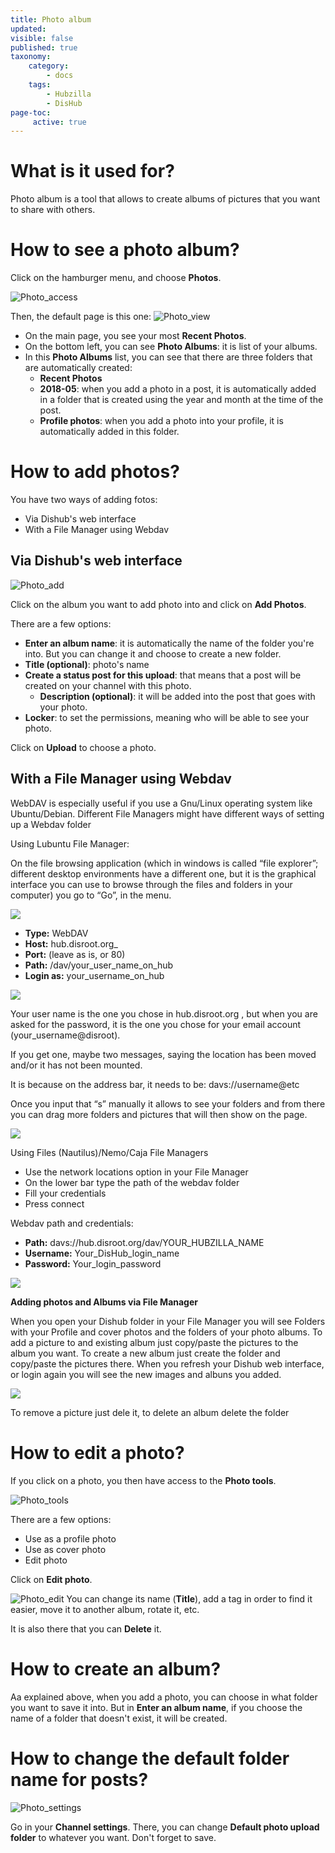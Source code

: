 ```yaml
---
title: Photo album
updated:
visible: false
published: true
taxonomy:
    category:
        - docs
    tags:
        - Hubzilla
        - DisHub
page-toc:
     active: true
---
```


# What is it used for?
Photo album is a tool that allows to create albums of pictures that you want to share with others.

# How to see a photo album?
Click on the hamburger menu, and choose **Photos**.

![ Photo_access](en/Photo_access.png)

Then, the default page is this one:
![Photo_view](en/Photo_view.png)

- On the main page, you see your most **Recent Photos**.
- On the bottom left, you can see **Photo Albums**: it is list of your albums.
- In this **Photo Albums** list, you can see that there are three folders that are automatically created:
  - **Recent Photos**
  - **2018-05**: when you add a photo in a post, it is automatically added in a folder that is created using the year and month at the time of the post.
  - **Profile photos**: when you add a photo into your profile, it is automatically added in this folder.

# How to add photos?

You have two ways of adding fotos:
 - Via Dishub's web interface
 - With a File Manager using Webdav

## Via Dishub's web interface
![Photo_add](en/Photo_add.gif)

Click on the album you want to add photo into and click on **Add Photos**.

There are a few options:
- **Enter an album name**: it is automatically the name of the folder you're into. But you can change it and choose to create a new folder.
- **Title (optional)**: photo's name
- **Create a status post for this upload**: that means that a post will be created on your channel with this photo.
  - **Description (optional)**: it will be added into the post that goes with your photo.
- **Locker**: to set the permissions, meaning who will be able to see your photo.

Click on **Upload** to choose a photo.

## With a File Manager using Webdav
WebDAV is especially useful if you use a Gnu/Linux operating system like Ubuntu/Debian. Different File Managers might have different ways of setting up a Webdav folder

Using Lubuntu File Manager:

On the file browsing application (which in windows is called “file explorer”; different desktop environments have a different one, but it is the graphical interface you can use to browse through the files and folders in your computer) you go to “Go”, in the menu.

![](en/Photo_Album_Lubuntu_01.jpg)

- **Type:** WebDAV
- **Host:** hub.disroot.org_
- **Port:** (leave as is, or 80)
- **Path:** /dav/your_user_name_on_hub
- **Login as:** your_username_on_hub

![](en/Photo_Album_Lubuntu_02.jpg)

Your user name is the one you chose in hub.disroot.org , but when you are asked for the password, it is the one you chose for your email account (your_username@disroot).

If you get one, maybe two messages, saying the location has been moved and/or it has not been mounted.

It is because on the address bar, it needs to be: davs://username@etc

Once you input that “s” manually it allows to see your folders and from there you can drag more folders and pictures that will then show on the page.

![](en/Photo_Album_Lubuntu_03.png)

Using Files (Nautilus)/Nemo/Caja File Managers

- Use the network locations option in your File Manager
- On the lower bar type the path of the webdav folder
- Fill your credentials
- Press connect

Webdav path and credentials:
- **Path:** davs://hub.disroot.org/dav/YOUR_HUBZILLA_NAME
- **Username:** Your_DisHub_login_name
- **Password:** Your_login_password

![](en/Photo_Album_Nautilus_01.gif)

**Adding photos and Albums via File Manager**

When you open your Dishub folder in your File Manager you will see Folders with your Profile and cover photos and the folders of your photo albums.
To add a picture to and existing album just copy/paste the pictures to the album you want. To create a new album just create the folder and copy/paste the pictures there.
When you refresh your Dishub web interface, or login again you will see the new images and albuns you added.

![](en/Photo_Album_add_Nautilus_01.gif)

To remove a picture just dele it, to delete an album delete the folder

# How to edit a photo?
If you click on a photo, you then have access to the **Photo tools**.

![Photo_tools](en/Photo_tools.png)

There are a few options:
- Use as a profile photo
- Use as cover photo
- Edit photo

Click on **Edit photo**.

![Photo_edit](en/Photo_edit.png)
You can change its name (**Title**), add a tag in order to find it easier, move it to another album, rotate it, etc.

It is also there that you can **Delete** it.

# How to create an album?
Aa explained above, when you add a photo, you can choose in what folder you want to save it into. But in **Enter an album name**, if you choose the name of a folder that doesn't exist, it will be created.

# How to change the default folder name for posts?
![Photo_settings](en/Photo_settings.png)

Go in your **Channel settings**. There, you can change **Default photo upload folder** to whatever you want. Don't forget to save.

